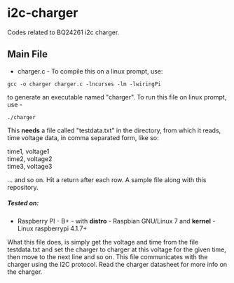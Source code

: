 # i2c-charger
Codes related to BQ24261 i2c charger.


## Main File

  * charger.c - To compile this on a linux prompt, use:  
````  
gcc -o charger charger.c -lncurses -lm -lwiringPi  
````

to generate an executable named "charger". To run this file on linux prompt, use -  
````
./charger 
````

 This **needs** a file called "testdata.txt" in the directory, from which it reads, time voltage data, in comma separated form, like so: 

time1, voltage1   
time2, voltage2   
time3, voltage3  

... and so on. Hit a return after each row. A sample file along with this repository. 

##### Tested on: 

* Raspberry PI - B+ - with **distro** - Raspbian GNU/Linux 7 and **kernel** - Linux raspberrypi 4.1.7+

What this file does, is simply get the voltage and time from the file testdata.txt and set the charger to charger at this voltage for the given time, then move to the next line and so on. This file communicates with the charger using the I2C protocol. Read the charger datasheet for more info on the charger. 
